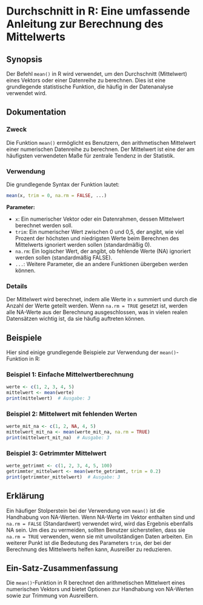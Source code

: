 <!--
Meta Description: # Durchschnitt in R: Eine umfassende Anleitung zur Berechnung des Mittelwerts ## Synopsis Der Befehl `mean()` in R wird verwendet, um den Durchschnitt...
Meta Keywords: der, mittelwert, mean, die, werte
-->

# Durchschnitt in R: Eine umfassende Anleitung zur Berechnung des Mittelwerts

## Synopsis
Der Befehl `mean()` in R wird verwendet, um den Durchschnitt (Mittelwert) eines Vektors oder einer Datenreihe zu berechnen. Dies ist eine grundlegende statistische Funktion, die häufig in der Datenanalyse verwendet wird.

## Dokumentation
### Zweck
Die Funktion `mean()` ermöglicht es Benutzern, den arithmetischen Mittelwert einer numerischen Datenreihe zu berechnen. Der Mittelwert ist eine der am häufigsten verwendeten Maße für zentrale Tendenz in der Statistik.

### Verwendung
Die grundlegende Syntax der Funktion lautet:

```R
mean(x, trim = 0, na.rm = FALSE, ...)
```

**Parameter:**
- `x`: Ein numerischer Vektor oder ein Datenrahmen, dessen Mittelwert berechnet werden soll.
- `trim`: Ein numerischer Wert zwischen 0 und 0,5, der angibt, wie viel Prozent der höchsten und niedrigsten Werte beim Berechnen des Mittelwerts ignoriert werden sollen (standardmäßig 0).
- `na.rm`: Ein logischer Wert, der angibt, ob fehlende Werte (NA) ignoriert werden sollen (standardmäßig FALSE).
- `...`: Weitere Parameter, die an andere Funktionen übergeben werden können.

### Details
Der Mittelwert wird berechnet, indem alle Werte in `x` summiert und durch die Anzahl der Werte geteilt werden. Wenn `na.rm = TRUE` gesetzt ist, werden alle NA-Werte aus der Berechnung ausgeschlossen, was in vielen realen Datensätzen wichtig ist, da sie häufig auftreten können.

## Beispiele
Hier sind einige grundlegende Beispiele zur Verwendung der `mean()`-Funktion in R:

### Beispiel 1: Einfache Mittelwertberechnung
```R
werte <- c(1, 2, 3, 4, 5)
mittelwert <- mean(werte)
print(mittelwert)  # Ausgabe: 3
```

### Beispiel 2: Mittelwert mit fehlenden Werten
```R
werte_mit_na <- c(1, 2, NA, 4, 5)
mittelwert_mit_na <- mean(werte_mit_na, na.rm = TRUE)
print(mittelwert_mit_na)  # Ausgabe: 3
```

### Beispiel 3: Getrimmter Mittelwert
```R
werte_getrimmt <- c(1, 2, 3, 4, 5, 100)
getrimmter_mittelwert <- mean(werte_getrimmt, trim = 0.2)
print(getrimmter_mittelwert)  # Ausgabe: 3
```

## Erklärung
Ein häufiger Stolperstein bei der Verwendung von `mean()` ist die Handhabung von NA-Werten. Wenn NA-Werte im Vektor enthalten sind und `na.rm = FALSE` (Standardwert) verwendet wird, wird das Ergebnis ebenfalls NA sein. Um dies zu vermeiden, sollten Benutzer sicherstellen, dass sie `na.rm = TRUE` verwenden, wenn sie mit unvollständigen Daten arbeiten. Ein weiterer Punkt ist die Bedeutung des Parameters `trim`, der bei der Berechnung des Mittelwerts helfen kann, Ausreißer zu reduzieren. 

## Ein-Satz-Zusammenfassung
Die `mean()`-Funktion in R berechnet den arithmetischen Mittelwert eines numerischen Vektors und bietet Optionen zur Handhabung von NA-Werten sowie zur Trimmung von Ausreißern.